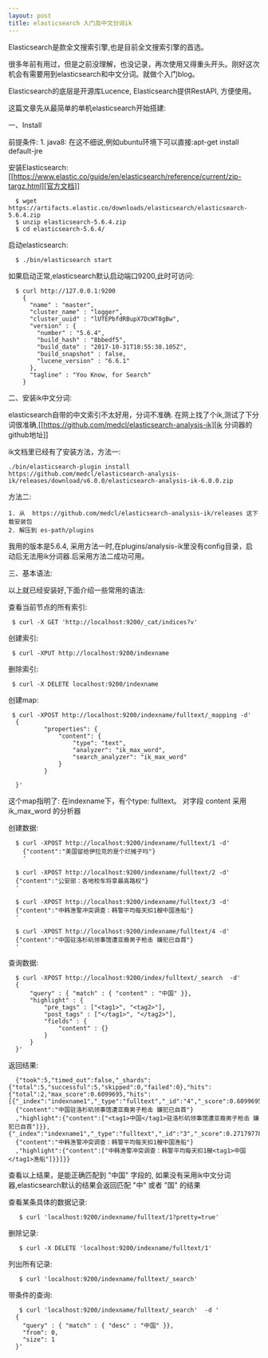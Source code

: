 ```yaml
---
layout: post
title: elasticsearch 入门及中文分词ik
---
```


Elasticsearch是款全文搜索引擎,也是目前全文搜索引擎的首选。

很多年前有用过，但是之前没理解，也没记录，再次使用又得重头开头。刚好这次机会有需要用到elasticsearch和中文分词。就做个入门blog。

Elasticsearch的底层是开源库Lucence, Elasticsearch提供RestAPI, 方便使用。

这篇文章先从最简单的单机elasticsearch开始搭建:

一、Install

  前提条件:
      1. java8: 在这不细说,例如ubuntu环境下可以直接:apt-get install default-jre
      
  安装Elasticsearch:[[https://www.elastic.co/guide/en/elasticsearch/reference/current/zip-targz.html][官方文档]]
      
      $ wget https://artifacts.elastic.co/downloads/elasticsearch/elasticsearch-5.6.4.zip
      $ unzip elasticsearch-5.6.4.zip
      $ cd elasticsearch-5.6.4/ 

  启动elasticsearch:
      
      $ ./bin/elasticsearch start
      
  如果启动正常,elasticsearch默认启动端口9200,此时可访问:
  
      $ curl http://127.0.0.1:9200
        {
          "name" : "master",
          "cluster_name" : "logger",
          "cluster_uuid" : "lUTEPbfdRBupX7DcWT8gBw",
          "version" : {
            "number" : "5.6.4",
            "build_hash" : "8bbedf5",
            "build_date" : "2017-10-31T18:55:38.105Z",
            "build_snapshot" : false,
            "lucene_version" : "6.6.1"
          },
          "tagline" : "You Know, for Search"
        }
 
二、安装ik中文分词:

  elasticsearch自带的中文索引不太好用，分词不准确. 在网上找了个ik,测试了下分词很准确,[[https://github.com/medcl/elasticsearch-analysis-ik][ik 分词器的github地址]]
  
  ik文档里已经有了安装方法，方法一:
  
    ./bin/elasticsearch-plugin install https://github.com/medcl/elasticsearch-analysis-ik/releases/download/v6.0.0/elasticsearch-analysis-ik-6.0.0.zip
    
  方法二: 
  
    1. 从  https://github.com/medcl/elasticsearch-analysis-ik/releases 这下载安装包
    2. 解压到 es-path/plugins
    
  我用的版本是5.6.4, 采用方法一时,在plugins/analysis-ik里没有config目录，启动后无法用ik分词器.后采用方法二成功可用。
    
三、基本语法:
  
  以上就已经安装好,下面介绍一些常用的语法:
  
  查看当前节点的所有索引:
  
     $ curl -X GET 'http://localhost:9200/_cat/indices?v'

  创建索引:
  
     $ curl -XPUT http://localhost:9200/indexname
     
  删除索引:
  
     $ curl -X DELETE localhost:9200/indexname
     
  创建map:
   
     $ curl -XPOST http://localhost:9200/indexname/fulltext/_mapping -d'
      {
              "properties": {
                  "content": {
                      "type": "text",
                      "analyzer": "ik_max_word",
                      "search_analyzer": "ik_max_word"
                  }
              }
          
      }'

   这个map指明了: 在indexname下，有个type: fulltext。 对字段 content 采用ik_max_word 的分析器
   
   创建数据:
   
      $ curl -XPOST http://localhost:9200/indexname/fulltext/1 -d'
        {"content":"美国留给伊拉克的是个烂摊子吗"}
        '
        
      $ curl -XPOST http://localhost:9200/indexname/fulltext/2 -d'
      {"content":"公安部：各地校车将享最高路权"}
      '
      
      $ curl -XPOST http://localhost:9200/indexname/fulltext/3 -d'
      {"content":"中韩渔警冲突调查：韩警平均每天扣1艘中国渔船"}
      '
      
      $ curl -XPOST http://localhost:9200/indexname/fulltext/4 -d'
      {"content":"中国驻洛杉矶领事馆遭亚裔男子枪击 嫌犯已自首"}
      '

   查询数据:
   
      $ curl -XPOST http://localhost:9200/index/fulltext/_search  -d'
      {
          "query" : { "match" : { "content" : "中国" }},
          "highlight" : {
              "pre_tags" : ["<tag1>", "<tag2>"],
              "post_tags" : ["</tag1>", "</tag2>"],
              "fields" : {
                  "content" : {}
              }
          }
      }'

   返回结果:
   
      {"took":5,"timed_out":false,"_shards":{"total":5,"successful":5,"skipped":0,"failed":0},"hits":{"total":2,"max_score":0.6099695,"hits":[{"_index":"indexname1","_type":"fulltext","_id":"4","_score":0.6099695,"_source":
      {"content":"中国驻洛杉矶领事馆遭亚裔男子枪击 嫌犯已自首"}
      ,"highlight":{"content":["<tag1>中国</tag1>驻洛杉矶领事馆遭亚裔男子枪击 嫌犯已自首"]}},{"_index":"indexname1","_type":"fulltext","_id":"3","_score":0.27179778,"_source":
      {"content":"中韩渔警冲突调查：韩警平均每天扣1艘中国渔船"}
      ,"highlight":{"content":["中韩渔警冲突调查：韩警平均每天扣1艘<tag1>中国</tag1>渔船"]}}]}}


   查看以上结果，是能正确匹配到 "中国" 字段的, 如果没有采用ik中文分词器,elasticsearch默认的结果会返回匹配 "中" 或者 "国" 的结果
   
   查看某条具体的数据记录:
   
       $ curl 'localhost:9200/indexname/fulltext/1?pretty=true'
       
   删除记录:
   
       $ curl -X DELETE 'localhost:9200/indexname/fulltext/1'
       
   列出所有记录:
   
       $ curl 'localhost:9200/indexname/fulltext/_search'
       
   带条件的查询:
   
       $ curl 'localhost:9200/indexname/fulltext/_search'  -d '
      {
        "query" : { "match" : { "desc" : "中国" }},
        "from": 0,
        "size": 1
      }'
